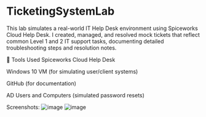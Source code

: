 # TicketingSystemLab
This lab simulates a real-world IT Help Desk environment using Spiceworks Cloud Help Desk. I created, managed, and resolved mock tickets that reflect common Level 1 and 2 IT support tasks, documenting detailed troubleshooting steps and resolution notes.

🔧 Tools Used
Spiceworks Cloud Help Desk

Windows 10 VM (for simulating user/client systems)

GitHub (for documentation)

AD Users and Computers (simulated password resets)


Screenshots:
![image](https://github.com/user-attachments/assets/0d85cf2c-0d0a-456e-b04b-291d0a1361ca)
![image](https://github.com/user-attachments/assets/2890601a-32c6-44ac-8490-b7c58456f2fa)

